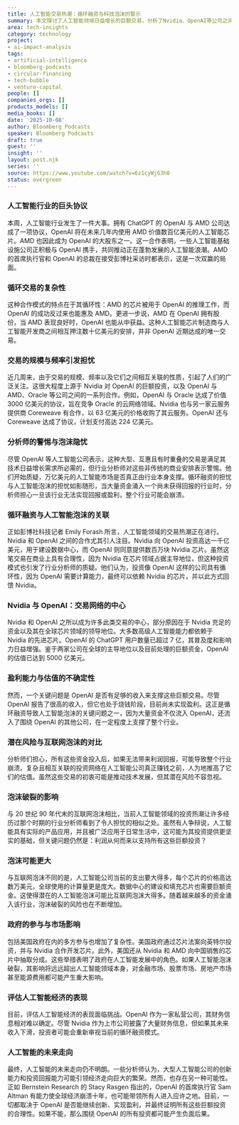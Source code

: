 ```yaml
---
title: 人工智能交易热潮：循环融资与科技泡沫的警示
summary: 本文探讨了人工智能领域日益增长的巨额交易，分析了Nvidia、OpenAI等公司之间的循环融资模式，以及由此引发的对科技泡沫的担忧。文章还回顾了互联网泡沫的教训，并评估了当前人工智能投资的潜在风险与机遇。
area: tech-insights
category: technology
project:
- ai-impact-analysis
tags:
- artificial-intelligence
- bloomberg-podcasts
- circular-financing
- tech-bubble
- venture-capital
people: []
companies_orgs: []
products_models: []
media_books: []
date: '2025-10-08'
author: Bloomberg Podcasts
speaker: Bloomberg Podcasts
draft: true
guest: ''
insight: ''
layout: post.njk
series: ''
source: https://www.youtube.com/watch?v=6z1cyWjG3h0
status: evergreen
---
```

### 人工智能行业的巨头协议

本周，人工智能行业发生了一件大事。拥有 ChatGPT 的 OpenAI 与 AMD 公司达成了一项协议，OpenAI 将在未来几年内使用 AMD 价值数百亿美元的人工智能芯片。AMD 也因此成为 OpenAI 的大股东之一。这一合作表明，一些人工智能基础设施公司正积极与 OpenAI 携手，共同推动正在蓬勃发展的人工智能浪潮。AMD 的首席执行官和 OpenAI 的总裁在接受彭博社采访时都表示，这是一次双赢的局面。

### 循环交易的复杂性

这种合作模式的特点在于其循环性：AMD 的芯片被用于 OpenAI 的推理工作，而 OpenAI 的成功反过来也能惠及 AMD。更进一步说，AMD 在 OpenAI 拥有股份，当 AMD 表现良好时，OpenAI 也能从中获益。这种人工智能芯片制造商与人工智能开发商之间相互押注数十亿美元的安排，并非 OpenAI 近期达成的唯一交易。

### 交易的规模与频率引发担忧

近几周来，由于交易的规模、频率以及它们之间相互关联的性质，引起了人们的广泛关注。这很大程度上源于 Nvidia 对 OpenAI 的巨额投资，以及 OpenAI 与 AMD、Oracle 等公司之间的一系列合作。例如，OpenAI 与 Oracle 达成了价值 3000 亿美元的协议，旨在竞争 Oracle 的云网络领域。Nvidia 也与另一家云服务提供商 Coreweave 有合作，以 63 亿美元的价格收购了其云服务。OpenAI 还与 Coreweave 达成了协议，计划支付高达 224 亿美元。

### 分析师的警惕与泡沫隐忧

尽管 OpenAI 等人工智能公司表示，这种大型、互惠且有时重叠的交易是满足其技术日益增长需求所必需的，但行业分析师对这些非传统的商业安排表示警惕。他们开始质疑，万亿美元的人工智能市场是否真正由行业本身支撑。循环融资的担忧与人工智能泡沫的担忧如影随形，当大量资金涌入一个尚未获得回报的行业时，分析师担心一旦该行业无法实现回报或盈利，整个行业可能会崩溃。

### 循环融资与人工智能泡沫的关联

正如彭博社科技记者 Emily Forash 所言，人工智能领域的交易热潮正在进行。Nvidia 和 OpenAI 之间的合作尤其引人注目。Nvidia 向 OpenAI 投资高达一千亿美元，用于建设数据中心，而 OpenAI 则同意提供数百万块 Nvidia 芯片。虽然这笔交易在商业上具有合理性，因为 Nvidia 在芯片领域占据主导地位，但这种投资模式也引发了行业分析师的质疑。他们认为，投资像 OpenAI 这样的公司具有循环性，因为 OpenAI 需要计算能力，最终可以依赖 Nvidia 的芯片，并以此方式回馈 Nvidia。

### Nvidia 与 OpenAI：交易网络的中心

Nvidia 和 OpenAI 之所以成为许多此类交易的中心，部分原因在于 Nvidia 充足的资金以及其在全球芯片领域的领导地位。大多数高级人工智能能力都依赖于 Nvidia 的先进芯片。OpenAI 的 ChatGPT 用户数量已超过 7 亿，其普及度和影响力日益增强。鉴于两家公司在全球的主导地位以及目前处理的巨额资金，OpenAI 的估值已达到 5000 亿美元。

### 盈利能力与估值的不确定性

然而，一个关键问题是 OpenAI 是否有足够的收入来支撑这些巨额交易。尽管 OpenAI 报告了很高的收入，但它也处于烧钱阶段，目前尚未实现盈利。这正是循环融资导致人工智能泡沫的关键问题之一，因为大量资金不仅流入 OpenAI，还流入了围绕 OpenAI 的其他公司，在一定程度上支撑了整个行业。

### 潜在风险与互联网泡沫的对比

分析师们担心，所有这些资金投入后，如果无法带来利润回报，可能导致整个行业崩溃。复杂且相互关联的投资网络在人工智能公司真正赚钱之前，人为地推高了它们的估值。虽然这些交易的初衷可能是推动技术发展，但其潜在风险不容忽视。

### 泡沫破裂的影响

与 20 世纪 90 年代末的互联网泡沫相比，当前人工智能领域的投资热潮让许多经历过那个时期的行业分析师看到了令人担忧的相似之处。虽然有人争辩说，人工智能具有实际的产品应用，并且被广泛应用于日常生活中，这可能为其投资提供更坚实的基础，但关键问题仍然是：利润从何而来以支持所有这些巨额投资？

### 泡沫可能更大

与互联网泡沫不同的是，人工智能公司当前的支出要大得多，每个芯片的价格高达数万美元，全球使用的计算量更是庞大。数据中心的建设和填充芯片也需要巨额资金。这使得潜在的人工智能泡沫可能比互联网泡沫大得多。随着越来越多的资金涌入该行业，泡沫破裂的风险也在不断增加。

### 政府的参与与市场影响

包括美国政府在内的多方参与也增加了复杂性。美国政府通过芯片法案向英特尔投资，并与 Nvidia 合作开发芯片。此外，美国还从 Nvidia 和 AMD 向中国销售的芯片中抽取分成。这些举措表明了政府在人工智能发展中的角色。如果人工智能泡沫破裂，其影响将远远超出人工智能领域本身，对金融市场、股票市场、房地产市场甚至能源费用都可能产生重大影响。

### 评估人工智能经济的表现

目前，评估人工智能经济的表现面临挑战。OpenAI 作为一家私营公司，其财务信息相对难以确定。尽管 Nvidia 作为上市公司披露了大量财务信息，但如果其未来收入下滑，投资者可能会重新审视当前的循环融资模式。

### 人工智能的未来走向

最终，人工智能的未来走向仍不明朗。一些分析师认为，大型人工智能公司的创新能力和投资回报能力可能引领经济走向巨大的繁荣。然而，也存在另一种可能性。正如 Bernstein Research 的 Stacy Rasgen 指出的，OpenAI 的首席执行官 Sam Altman 有能力使全球经济崩溃十年，也可能带领所有人进入应许之地。目前，一切都取决于 OpenAI 是否能继续创新、实现盈利，并最终证明所有这些巨额投资的合理性。如果不能，那么围绕 OpenAI 的所有投资都可能产生负面后果。